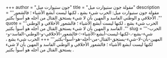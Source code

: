 +++
author = "جون ستيوارت ميل"
title = "مقولة جون ستيوارت ميل"
description = '''مقولة جون ستيوارت ميل: الحرب شيء بشع ، لكنها ليست أبشع الأشياء ؛ فالشعور الأخلاقي و الوطني الفاسد و المهين بأن لا شيء يستحق القتال من أجله هو أسوأ بكثير .'''
quote = '''الحرب شيء بشع ، لكنها ليست أبشع الأشياء ؛ فالشعور الأخلاقي و الوطني الفاسد و المهين بأن لا شيء يستحق القتال من أجله هو أسوأ بكثير .'''
slug = '''الحرب-شيء-بشع-،-لكنها-ليست-أبشع-الأشياء-؛-فالشعور-الأخلاقي-و-الوطني-الفاسد-و-المهين-بأن-لا-شيء-يستحق-القتال-من-أجله-هو-أسوأ-بكثير'''
+++
الحرب شيء بشع ، لكنها ليست أبشع الأشياء ؛ فالشعور الأخلاقي و الوطني الفاسد و المهين بأن لا شيء يستحق القتال من أجله هو أسوأ بكثير .
